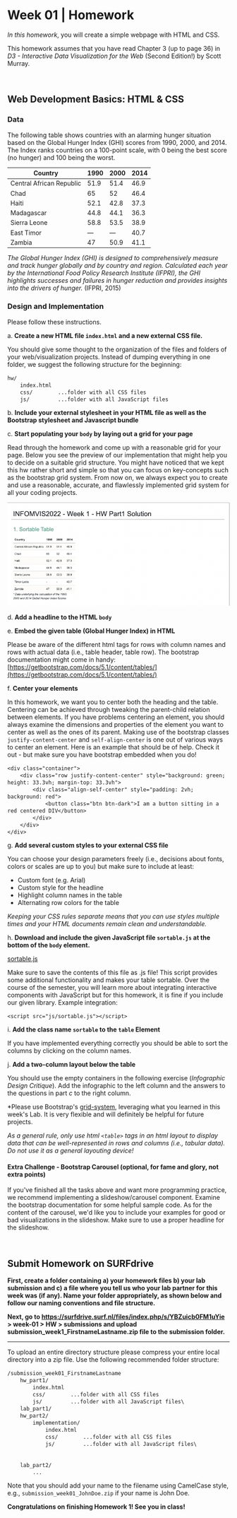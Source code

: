 # Week 01 | Homework

*In this homework*, you will create a simple webpage with HTML and CSS.

This homework assumes that you have read Chapter 3 (up to page 36) in *D3 - Interactive Data Visualization for the Web* (Second Edition!) by Scott Murray.

&nbsp;


## Web Development Basics: HTML & CSS


### Data

The following table shows countries with an alarming hunger situation based on the Global Hunger Index (GHI) scores from 1990, 2000, and 2014. The Index ranks countries on a 100-point scale, with 0 being the best score (no hunger) and 100 being the worst.

Country | 1990 | 2000 | 2014
------------ | ------------- | ------------ | ------------
Central African Republic | 51.9	 | 51.4 | 46.9
Chad | 65 | 52 | 46.4
Haiti | 52.1 | 42.8	 | 37.3
Madagascar | 44.8 | 44.1 | 36.3
Sierra Leone | 58.8	 | 53.5 | 38.9
East Timor | — | — | 40.7
Zambia | 47 | 50.9 | 41.1


*The Global Hunger Index (GHI) is designed to comprehensively measure and track hunger globally and by country and region. Calculated each year by the International Food Policy Research Institute (IFPRI), the GHI highlights successes and failures in hunger reduction and provides insights into the drivers of hunger.* (IFPRI, 2015)


### Design and Implementation

Please follow these instructions.

a. **Create a new HTML file `index.html` and a new external CSS file.**

You should give some thought to the organization of the files and folders of your web/visualization projects. Instead of dumping everything in one folder, we suggest the following structure for the beginning:

```
hw/
	index.html
	css/ 		...folder with all CSS files
	js/ 		...folder with all JavaScript files
```

b. **Include your external stylesheet in your HTML file as well as the Bootstrap stylesheet and Javascript bundle**

c. **Start populating your `body` by laying out a grid for your page**



Read through the homework and come up with a reasonable grid for your page. Below you see the preview of our implementation that might help you to decide on a suitable grid structure. You might have noticed that we kept this hw rather short and simple so that you can focus on key-concepts such as the bootstrap grid system. From now on, we always expect you to create and use a reasonable, accurate, and flawlessly implemented grid system for all your coding projects.

![Homework Solution Preview](./homework_solution_preview.png)

d. **Add a headline to the HTML `body`**

e. **Embed the given table (Global Hunger Index) in HTML**

Please be aware of the different html tags for rows with column names and rows with actual data (i.e., table header, table row). The bootstrap documentation might come in handy: [https://getbootstrap.com/docs/5.1/content/tables/](https://getbootstrap.com/docs/5.1/content/tables/)

f. **Center your elements**

In this homework, we want you to center both the heading and the table. Centering can be achieved through tweaking the parent-child relation between elements. If you have problems centering an element, you should always examine the dimensions and properties of the element you want to center as well as the ones of its parent. Making use of the bootstrap classes ```justify-content-center``` and ```self-align-center``` is one out of various ways to center an element. Here is an example that should be of help. Check it out - but make sure you have bootstrap embedded when you do!
```
<div class="container">
    <div class="row justify-content-center" style="background: green; height: 33.3vh; margin-top: 33.3vh">
        <div class="align-self-center" style="padding: 2vh; background: red">
            <button class="btn btn-dark">I am a button sitting in a red centered DIV</button>
        </div>
    </div>
</div>
```


g. **Add several custom styles to your external CSS file**

You can choose your design parameters freely (i.e., decisions about fonts, colors or scales are up to you) but make sure to include at least:

  - Custom font (e.g. Arial)
  - Custom style for the headline
  - Highlight column names in the table
  - Alternating row colors for the table

*Keeping your CSS rules separate means that you can use styles multiple times and your HTML documents remain clean and understandable.*

h. **Download and include the given JavaScript file `sortable.js` at the bottom of the `body` element.**

[sortable.js](./sortable.js)

Make sure to save the contents of this file as .js file! This script provides some additional functionality and makes your table sortable. Over the course of the semester, you will learn more about integrating interactive components with JavaScript but for this homework, it is fine if you include our given library. Example integration:

```
<script src="js/sortable.js"></script>
```

i. **Add the class name `sortable` to the `table` Element**

If you have implemented everything correctly you should be able to sort the columns by clicking on the column names.

j. **Add a two-column layout below the table**

You should use the empty containers in the following exercise (*Infographic Design Critique*). Add the infographic to the left column and the answers to the questions in part *c* to the right column.

*Please use Bootstrap's [grid-system](https://getbootstrap.com/docs/5.1/layout/grid/), leveraging what you learned in this week's Lab. It is very flexible and will definitely be helpful for future projects.

*As a general rule, only use html `<table>` tags in an html layout to display data that can be well-represented in rows and columns (i.e., tabular data). Do not use it as a general layouting device!*

#### Extra Challenge - Bootstrap Carousel (optional, for fame and glory, not extra points)

If you've finished all the tasks above and want more programming practice, we recommend implementing a slideshow/carousel component. Examine the bootstrap documentation for some helpful sample code. As for the content of the carousel, we'd like you to include your examples for good or bad visualizations in the slideshow. Make sure to use a proper headline for the slideshow.

&nbsp;

## Submit Homework on SURFdrive

**First, create a folder containing a) your homework files b) your lab submission and c) a file where you tell us who your lab partner for this week was (if any). Name your folder appropriately, as shown below and follow our naming conventions and file structure.**

**Next, go to https://surfdrive.surf.nl/files/index.php/s/YBZuicb0FM1uYie > week-01 > HW > submissions and upload submission_week1_FirstnameLastname.zip file to the submission folder.**

****

To upload an entire directory structure please compress your entire local directory into a zip file. Use the following recommended folder structure:

```
/submission_week01_FirstnameLastname
    hw_part1/
        index.html
        css/ 		...folder with all CSS files
        js/ 		...folder with all JavaScript files\
    lab_part1/
    hw_part2/
	    implementation/
   	        index.html
	        css/ 		...folder with all CSS files
	        js/ 		...folder with all JavaScript files\
	
	
    lab_part2/        
	    ...

```
Note that you should add your name to the filename using CamelCase style, e.g., ```submission_week01_JohnDoe.zip``` if your name is John Doe.

**Congratulations on finishing Homework 1! See you in class!**



